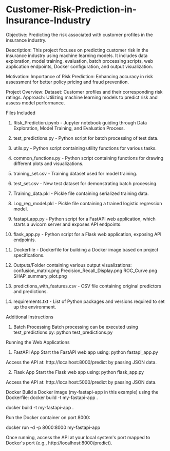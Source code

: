 # Customer-Risk-Prediction-in-Insurance-Industry
Objective: Predicting the risk associated with customer profiles in the insurance industry.

Description: This project focuses on predicting customer risk in the insurance industry using machine learning models. It includes data exploration, model training, evaluation, batch processing scripts, web application endpoints, Docker configuration, and output visualization.

Motivation: 
Importance of Risk Prediction: Enhancing accuracy in risk assessment for better policy pricing and fraud prevention.

Project Overview:
Dataset: Customer profiles and their corresponding risk ratings.
Approach: Utilizing machine learning models to predict risk and assess model performance.

Files Included
1. Risk_Prediction.ipynb - Jupyter notebook guiding through Data Exploration, Model Training, and Evaluation Process.

2. test_predictions.py - Python script for batch processing of test data.

3. utils.py - Python script containing utility functions for various tasks.

4. common_functions.py - Python script containing functions for drawing different plots and visualizations.

5. training_set.csv - Training dataset used for model training.

6. test_set.csv - New test dataset for demonstrating batch processing.

7. Training_data.pkl - Pickle file containing serialized training data.

8. Log_reg_model.pkl - Pickle file containing a trained logistic regression model.

9. fastapi_app.py - Python script for a FastAPI web application, which starts a uvicorn server and exposes API endpoints.

10. flask_app.py - Python script for a Flask web application, exposing API endpoints.

11. Dockerfile - Dockerfile for building a Docker image based on project specifications.

12. Outputs/Folder containing various output visualizations:
confusion_matrix.png
Precision_Recall_Display.png
ROC_Curve.png
SHAP_summary_plot.png

13. predictions_with_features.csv - CSV file containing original predictors and predictions.

14. requirements.txt - List of Python packages and versions required to set up the environment.


Additional Instructions
1. Batch Processing
Batch processing can be executed using test_predictions.py:
python test_predictions.py


Running the Web Applications

1. FastAPI App
Start the FastAPI web app using:
python fastapi_app.py


Access the API at: http://localhost:8000/predict by passing JSON data.

2. Flask App
Start the Flask web app using:
python flask_app.py

Access the API at: http://localhost:5000/predict by passing JSON data.


Docker
Build a Docker image (my-fastapi-app in this example) using the Dockerfile:
docker build -t my-fastapi-app .

docker build -t my-fastapi-app .

Run the Docker container on port 8000:

docker run -d -p 8000:8000 my-fastapi-app

Once running, access the API at your local system's port mapped to Docker's port (e.g., http://localhost:8000/predict).


